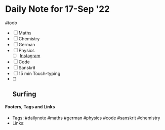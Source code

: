 # Daily Note for 17-Sep '22
#todo
- [ ] Maths
- [ ] Chemistry
- [ ] German
- [ ] Physics
	- [ ] [Instagram](https://www.instagram.com/physics.infographics/)
- [ ] Code
- [ ] Sanskrit
- [ ] 15 min Touch-typing
- [ ] Surfing
	-  

#### Footers, Tags and Links
- Tags: #dailynote #maths #german #physics #code #sanskrit #chemistry
- Links: 

[^1]: